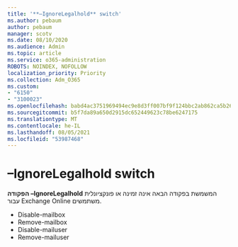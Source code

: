 ```yaml
---
title: '**–IgnoreLegalhold** switch'
ms.author: pebaum
author: pebaum
manager: scotv
ms.date: 08/10/2020
ms.audience: Admin
ms.topic: article
ms.service: o365-administration
ROBOTS: NOINDEX, NOFOLLOW
localization_priority: Priority
ms.collection: Adm_O365
ms.custom:
- "6150"
- "3100023"
ms.openlocfilehash: babd4ac3751969494ec9e8d3ff007bf9f124bbc2ab862ca5b26ce21cee01c3ef
ms.sourcegitcommit: b5f7da89a650d2915dc652449623c78be6247175
ms.translationtype: MT
ms.contentlocale: he-IL
ms.lasthandoff: 08/05/2021
ms.locfileid: "53987468"
---
```

# <a name="ignorelegalhold-switch"></a>**–IgnoreLegalhold** switch

**הפקודה –IgnoreLegalhold** המשמשת בפקודה הבאה אינה זמינה או פונקציונלית עבור Exchange Online משתמשים.

- Disable-mailbox
- Remove-mailbox
- Disable-mailuser
- Remove-mailuser